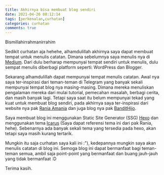 ```yaml
---
title: Akhirnya bisa membuat blog sendiri
date: 2021-04-26 08:12:14
tags: [perkenalan,curhatan]
categories: curhatan
comments: true
---
```


Bismillahirrahmanirrahim

Sedikit curhatan aja hehehe, alhamdulillah akhirnya saya dapat membuat tempat untuk menulis catatan. Dimana sebelumnya saya menulis nya di [Medium](https://medium.com/@mfebrian). Dari dulu berharap mempunyai tempat sendiri untuk menulis, dulu sempat menulis diberbagi platform seperti: WordPress dan Blogger. 

<!-- more -->

Sekarang alhamdulillah dapat mempunyai tempat menulis catatan. Awal nya saya ter-inspirasi dari teman-teman di Telegram yang banyak sekali mempunyai tempat blog nya masing-masing. Dimana mereka menuliskan pengalaman mereka dari mulai tutorial, pemecahan masalah, berbagi cerita, dan masih banyak lagi. Tetapi saya saat itu belum mempunyai tekad yang kuat untuk membuat blog sendiri, pada akhirnya saya ter-inspirasi dari website nya pak [Rania Amania](https://raniaamina.id/) dan juga blog nya pak [BanditHijo](https://bandithijo.github.io/).

Saya membuat blog ini menggunakan Static Site Generator (SSG) [Hexo](https://hexo.io/) dan menggunakan tema [Icarus](https://github.com/ppoffice/hexo-theme-icarus) (Saya dapat referensi tema ini dari pak Rania, hehe). Sebenarnya ada banyak sekali tema yang tersedia pada hexo, akan tetapi saya masih kurang tertarik.

Mungkin itu saja curhatan saya kali ini :"), kedepannya mungkin saya akan menulis catatan di blog ini. Semoga blog ini dapat bermanfaat bagi teman-teman semua, ambil saja point-point yang bermanfaat dan buang jauh-jauh yang tidak bermanfaat :D

Terima kasih.